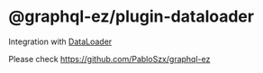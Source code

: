 # @graphql-ez/plugin-dataloader

Integration with [DataLoader](https://github.com/graphql/dataloader)

Please check https://github.com/PabloSzx/graphql-ez